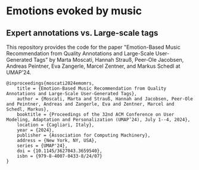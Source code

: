 # Emotions evoked by music
## Expert annotations vs. Large-scale tags 
This repository provides the code for the paper "Emotion-Based Music Recommendation from Quality Annotations and Large-Scale User-Generated Tags" by Marta Moscati, Hannah Strauß, Peer-Ole Jacobsen, Andreas Peintner, Eva Zangerle, Marcel Zentner, and Markus Schedl at UMAP'24.

```
@inproceedings{moscati2024emomrs,
    title = {Emotion-Based Music Recommendation from Quality Annotations and Large-Scale User-Generated Tags},
    author = {Moscati, Marta and Strauß, Hannah and Jacobsen, Peer-Ole and Peintner, Andreas and Zangerle, Eva and Zentner, Marcel and Schedl, Markus},
    booktitle = {Proceedings of the 32nd ACM Conference on User Modeling, Adaptation and Personalization (UMAP’24), July 1--4, 2024},
    location = {Cagliari, Italy},
    year = {2024},
    publisher = {Association for Computing Machinery},
    address = {New York, NY, USA},
    series = {UMAP'24},
    doi = {10.1145/3627043.3659540},
    isbn = {979-8-4007-0433-8/24/07}
}
```

